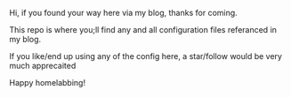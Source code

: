 Hi, if you found your way here via my blog, thanks for coming.

This repo is where you;ll find any and all configuration files referanced in my blog. 

If you like/end up using any of the config here, a star/follow would be very much apprecaited

Happy homelabbing!
